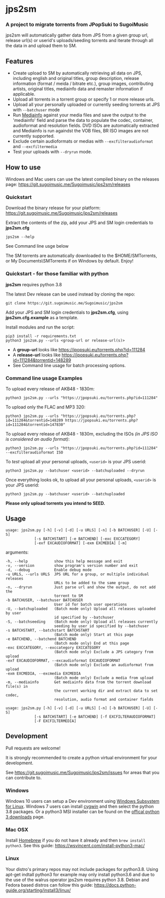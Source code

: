 # jps2sm

### A project to migrate torrents from JPopSuki to SugoiMusic

jps2sm will automatically gather data from JPS from a given group url, release url(s) or userid's uploads/seeding torrents and iterate through all the data in and upload them to SM.

## Features
* Create upload to SM by automatically retrieving all data on JPS, including english and original titles, group description, release information (format / meida / bitrate etc.), group images, contributing artists, original titles, mediainfo data and remaster information if applicable.
* Upload all torrents in a torrent group or specify 1 or more release urls.
* Upload all your personally uploaded or currently seeding torrents at JPS with `--batchuser` mode
* Run [Mediainfo](https://mediaarea.net/en/MediaInfo) against your media files and save the output to the 'mediainfo' field and parse the data to populate the codec, container, audioformat and resolution fields. DVD ISOs are automatically extracted and Mediainfo is run againdst the VOB files, BR ISO images are not currently supported.
* Exclude certain audioformats or medias with `--excfilteraudioformat` and `--excfiltermedia`
* Test your uploads with `--dryrun` mode.

## How to use
Windows and Mac users can use the latest compiled binary on the releases page: https://git.sugoimusic.me/Sugoimusic/jps2sm/releases

### Quickstart
Download the binary release for your platform: https://git.sugoimusic.me/Sugoimusic/jps2sm/releases

Extract the contents of the zip, add your JPS and SM login credentials to **jps2sm.cfg**

    jps2sm --help

See Command line usge below

The SM torrents are automatically downloaded to the $HOME/SMTorrents, or My Documents\SMTorrents if on Windows by default. Enjoy!

### Quickstart - for those familiar with python
**jps2sm** requires python 3.8

The latest Dev release can be used instead by cloning the repo:

    git clone https://git.sugoimusic.me/Sugoimusic/jps2sm

Add your JPS and SM login credentials to **jps2sm.cfg**, using **jps2sm.cfg.example** as a template.

Install modules and run the script:

    pip3 install -r requirements.txt
    python3 jps2sm.py --urls <group-url or release-url(s)>

* A **group-url** looks like https://jpopsuki.eu/torrents.php?id=111284
* A **release-url** looks like https://jpopsuki.eu/torrents.php?id=111284&torrentid=148289
* See Command line usage for batch processing options.

### Command line usage Examples
To upload every release of AKB48 - 1830m:

    python3 jps2sm.py --urls "https://jpopsuki.eu/torrents.php?id=111284"

To upload only the FLAC and MP3 320:

    python3 jps2sm.py --urls "https://jpopsuki.eu/torrents.php?id=111284&torrentid=148289 https://jpopsuki.eu/torrents.php?id=111284&torrentid=147830"

To upload every release of AKB48 - 1830m, excluding the ISOs *(in JPS ISO is considered an audio format)*:

    python3 jps2sm.py --urls "https://jpopsuki.eu/torrents.php?id=111284" --excfilteraudioformat ISO

To *test* upload all your personal uploads, `<userid>` is your JPS userid:

    python3 jps2sm.py --batchuser <userid> --batchuploaded --dryrun

Once everything looks ok, to upload all your personal uploads, `<userid>` is your JPS userid:

    python3 jps2sm.py --batchuser <userid> --batchuploaded


**Please only upload torrents you intend to SEED.**
## Usage

    usage: jps2sm.py [-h] [-v] [-d] [-u URLS] [-n] [-b BATCHUSER] [-U] [-S]
                 [-s BATCHSTART] [-e BATCHEND] [-exc EXCCATEGORY]
                 [-exf EXCAUDIOFORMAT] [-exm EXCMEDIA] [-m]

arguments:

    -h, --help            show this help message and exit
    -v, --version         show program's version number and exit
    -d, --debug           Enable debug mode
    -u URLS, --urls URLS  JPS URL for a group, or multiple individual releases
                          URLs to be added to the same group
    -n, --dryrun          Just parse url and show the output, do not add the
                          torrent to SM
    -b BATCHUSER, --batchuser BATCHUSER
                          User id for batch user operations
    -U, --batchuploaded   (Batch mode only) Upload all releases uploaded by user
                          id specified by --batchuser
    -S, --batchseeding    (Batch mode only) Upload all releases currently
                          seeding by user id specified by --batchuser
    -s BATCHSTART, --batchstart BATCHSTART
                          (Batch mode only) Start at this page
    -e BATCHEND, --batchend BATCHEND
                          (Batch mode only) End at this page
    -exc EXCCATEGORY, --exccategory EXCCATEGORY
                          (Batch mode only) Exclude a JPS category from upload
    -exf EXCAUDIOFORMAT, --excaudioformat EXCAUDIOFORMAT
                          (Batch mode only) Exclude an audioformat from upload
    -exm EXCMEDIA, --excmedia EXCMEDIA
                          (Batch mode only) Exclude a media from upload
    -m, --mediainfo       Get mediainfo data from the torrent download file(s) in
                          the current working dir and extract data to set codec,
                          resolution, audio format and container fields

    usage: jps2sm.py [-h] [-v] [-d] [-u URLS] [-n] [-b BATCHUSER] [-U] [-S]
                 [-s BATCHSTART] [-e BATCHEND] [-f EXCFILTERAUDIOFORMAT]
                 [-F EXCFILTERMEDIA]

## Development
Pull requests are welcome!

It is strongly recommended to create a python virtual environment for your development. 

See https://git.sugoimusic.me/Sugoimusic/jps2sm/issues for areas that you can contribute to.

### Windows
Windows 10 users can setup a Dev environment using [Windows Subsystem for Linux](https://docs.microsoft.com/en-us/windows/wsl/install-win10). Windows 7 users can install [cygwin](https://cygwin.com/install.html) and then select the python 3.8 packages. Or a python3 MSI installer can be found on the [offical python 3 downloads](https://www.python.org/downloads/windows/) page.

### Mac OSX
Install [Homebrew](https://brew.sh) if you do not have it already and then `brew install python3`. See this guide: https://wsvincent.com/install-python3-mac/

### Linux

Your distro's primary repos may not include packages for python3.8. Using apt-get indtall python3 for example may only install python3.6 and due to the use of the walrus operator jps2sm requires python 3.8. Debian  and Fedora based distros can follow this guide: https://docs.python-guide.org/starting/install3/linux/

